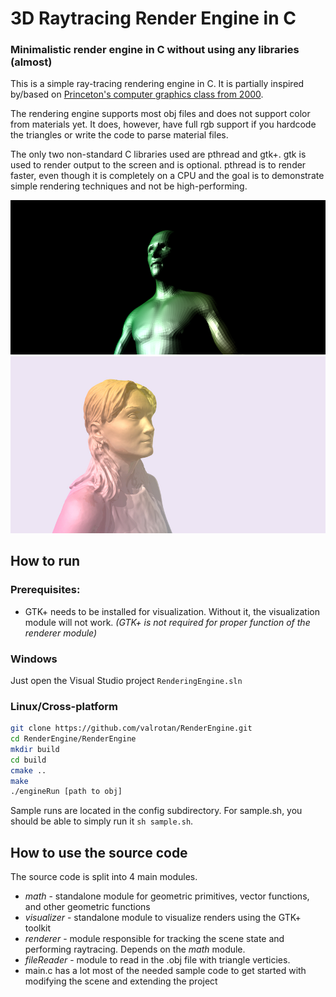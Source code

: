 # 3D Raytracing Render Engine in C

### Minimalistic render engine in C without using any libraries (almost)
This is a simple ray-tracing rendering engine in C. It is partially inspired by/based on [Princeton's computer graphics class from 2000](https://www.cs.princeton.edu/courses/archive/fall00/cs426/).

The rendering engine supports most obj files and does not support color from materials yet. It does, however, have full rgb support if you hardcode the triangles or write the code to parse material files.

The only two non-standard C libraries used are pthread and gtk+. gtk is used to render output to the screen and is optional. pthread is to render faster, even though it is completely on a CPU and the goal is to demonstrate simple rendering techniques and not be high-performing.

![](https://github.com/valrotan/RenderEngine/blob/master/human.png)
![](https://github.com/valrotan/RenderEngine/blob/master/biglady.jpg)

## How to run
### Prerequisites:
- GTK+ needs to be installed for visualization. Without it, the visualization module will not work.
*(GTK+ is not required for proper function of the renderer module)*
### Windows
Just open the Visual Studio project `RenderingEngine.sln`

### Linux/Cross-platform
```bash
git clone https://github.com/valrotan/RenderEngine.git
cd RenderEngine/RenderEngine
mkdir build
cd build
cmake ..
make
./engineRun [path to obj]
```
Sample runs are located in the config subdirectory. For sample.sh, you should be able to simply run it `sh sample.sh`.

## How to use the source code
The source code is split into 4 main modules.
- *math* - standalone module for geometric primitives, vector functions, and other geometric functions
- *visualizer* - standalone module to visualize renders using the GTK+ toolkit
- *renderer* - module responsible for tracking the scene state and performing raytracing. Depends on the *math* module.
- *fileReader* - module to read in the .obj file with triangle verticies.
- main.c has a lot most of the needed sample code to get started with modifying the scene and extending the project
